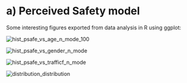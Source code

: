 # a) Perceived Safety model

Some interesting figures exported from data analysis in R using ggplot:

![hist_psafe_vs_age_n_mode_100](https://user-images.githubusercontent.com/63541107/190421837-6688ff3e-a7f0-4fc8-8039-1c2f8d986101.png)

![hist_psafe_vs_gender_n_mode](https://user-images.githubusercontent.com/63541107/190421947-64096070-bb7f-466c-bbd9-1fc0289473b2.png)

![hist_psafe_vs_trafficf_n_mode](https://user-images.githubusercontent.com/63541107/190422008-5071bc4f-ada3-4a7d-9deb-f5757121d0a4.png)

![distribution_distribution](https://user-images.githubusercontent.com/63541107/190422347-1c72ab17-f485-422e-a347-cce842fcb586.png)
